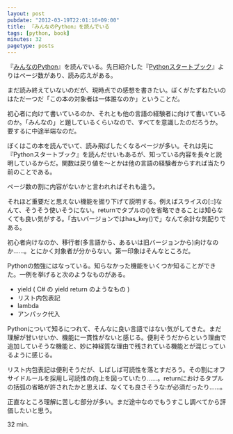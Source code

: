 ```yaml
---
layout: post
pubdate: "2012-03-19T22:01:16+09:00"
title: 『みんなのPython』を読んでいる
tags: [python, book]
minutes: 32
pagetype: posts
---
```

『[みんなのPython](http://amazon.jp/o/ASIN/4797353953/bouzuya-22)』を読んでいる。先日紹介した『[Pythonスタートブック](http://amazon.jp/o/ASIN/4774142298/bouzuya-22)』よりはページ数があり、読み応えがある。

まだ読み終えていないのだが、現時点での感想を書きたい。ぼくがたずねたいのはただ一つだ「この本の対象者は一体誰なのか」ということだ。

初心者に向けて書いているのか、それとも他の言語の経験者に向けて書いているのか。「みんなの」と題しているくらいなので、すべてを意識したのだろうか。要するに中途半端なのだ。

ぼくはこの本を読んでいて、読み飛ばしたくなるページが多い。それは先に『Pythonスタートブック』を読んだせいもあるが、知っている内容を長々と説明しているからだ。関数は戻り値を～とかは他の言語の経験者からすれば当たり前のことである。

ページ数の割に内容がないかと言われればそれも違う。

それほど重要だと思えない機能を掘り下げて説明する。例えばスライスの[::]なんて、そうそう使いそうにない。returnでタプルの()を省略できることは知らなくても良い気がする。「古いバージョンではhas\_key()で」なんて余計な気配りである。

初心者向けなのか、移行者(多言語から、あるいは旧バージョンから)向けなのか……。とにかく対象者が分からない。第一印象はそんなところだ。

Pythonの勉強にはなっている。知らなかった機能をいくつか知ることができた。一例を挙げると次のようなものがある。

- yield ( C# の yield return のようなもの )
- リスト内包表記
- lambda
- アンパック代入

Pythonについて知るにつれて、そんなに良い言語ではない気がしてきた。まだ理解が甘いせいか、機能に一貫性がないと感じる。便利そうだからという理由で追加していそうな機能と、妙に神経質な理由で残されている機能とが混じっているように感じる。

リスト内包表記は便利そうだが、しばしば可読性を落とすだろう。その割にオフサイドルールを採用し可読性の向上を図っていたり……。returnにおけるタプルの括弧の省略が許されたかと思えば、なくても良さそうな:が必須だったり……。

正直なところ理解に苦しむ部分が多い。まだ途中なのでもうすこし調べてから評価したいと思う。

32 min.

